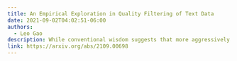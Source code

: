 ```yaml
---
title: An Empirical Exploration in Quality Filtering of Text Data
date: 2021-09-02T04:02:51-06:00
authors:
  - Leo Gao
description: While conventional wisdom suggests that more aggressively filtering data from low-quality sources like Common Crawl always monotonically improves the quality of training data, we find that aggressive filtering can in fact lead to a decrease in model quality on a wide array of downstream tasks for a GPT-like language model. We speculate that this is because optimizing sufficiently strongly for a proxy metric harms performance on the true objective, suggesting a need for more robust filtering objectives when attempting to filter more aggressively. We hope this work leads to detailed analysis of the effects of dataset filtering design choices on downstream model performance in future work.
link: https://arxiv.org/abs/2109.00698
---
```

